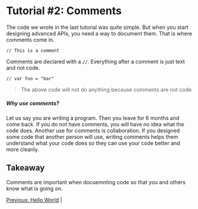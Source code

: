 # Tutorial #2: Comments

The code we wrote in the last tutorial was quite simple. But when you start designing advanced APIs, you need a way to document them. That is where comments come in.

```
// This is a comment
```

Comments are declared with a `//`. Everything after a comment is just text and not code.

```
// var foo = "bar"
```
> The above code will not do anything because comments are not code

##### Why use comments?

Let us say you are writing a program. Then you leave for 6 months and come back. If you do not have comments, you will have no idea what the code does. Another use for comments is collaboration. If you designed some code that another person will use, writing comments helps them understand what your code does so they can use your code better and more cleanly.

## Takeaway

Comments are important when docuemnting code so that you and others know what is going on.

[Previous: Hello World](https://github.com/SafelySwift/Swizzle/edit/master/Tutorials/Hello%20World%20(%231).md) |
